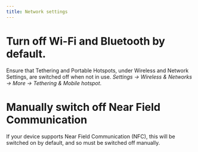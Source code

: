 ```yaml
---
title: Network settings
---
```

# Turn off Wi-Fi and Bluetooth by default.
Ensure that Tethering and Portable Hotspots, under Wireless and Network Settings, are switched off when not in use. *Settings -> Wireless & Networks -> More -> Tethering & Mobile hotspot*.
<br>
# Manually switch off Near Field Communication
If your device supports Near Field Communication (NFC), this will be switched on by default, and so must be switched off manually.

